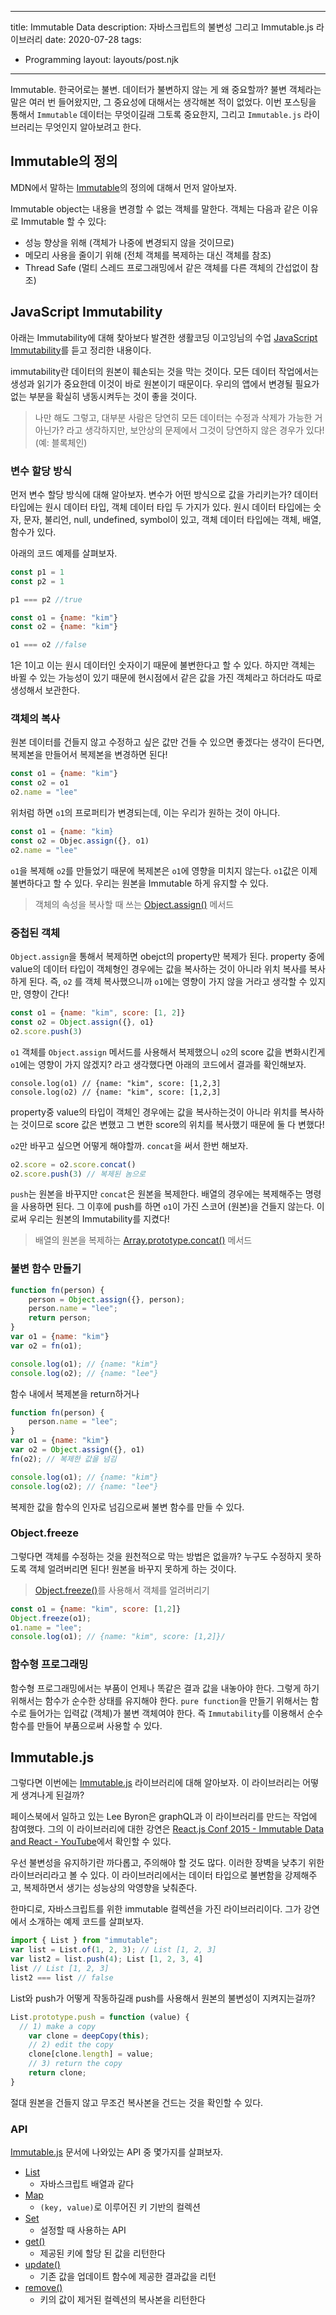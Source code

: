 ---
title: Immutable Data
description: 자바스크립트의 불변성 그리고 Immutable.js 라이브러리
date: 2020-07-28
tags:
  - Programming
layout: layouts/post.njk
------

Immutable. 한국어로는 불변. 데이터가 불변하지 않는 게 왜 중요할까? 불변 객체라는 말은 여러 번 들어왔지만, 그 중요성에 대해서는 생각해본 적이 없었다. 이번 포스팅을 통해서 `Immutable` 데이터는 무엇이길래 그토록 중요한지, 그리고 `Immutable.js` 라이브러리는 무엇인지 알아보려고 한다.

## Immutable의 정의
MDN에서 말하는 [Immutable](https://developer.mozilla.org/en-US/docs/Glossary/Immutable)의 정의에 대해서 먼저 알아보자.

Immutable object는 내용을 변경할 수 없는 객체를 말한다. 객체는 다음과 같은 이유로 Immutable 할 수 있다:

- 성능 향상을 위해 (객체가 나중에 변경되지 않을 것이므로)
- 메모리 사용을 줄이기 위해 (전체 객체를 복제하는 대신 객체를 참조)
- Thread Safe (멀티 스레드 프로그래밍에서 같은 객체를 다른 객체의 간섭없이 참조)

## JavaScript Immutability
아래는 Immutability에 대해 찾아보다 발견한 생활코딩 이고잉님의 수업 [JavaScript Immutability](https://opentutorials.org/module/4075)를 듣고 정리한 내용이다.

immutability란 데이터의 원본이 훼손되는 것을 막는 것이다. 모든 데이터 작업에서는 생성과 읽기가 중요한데 이것이 바로 원본이기 때문이다. 우리의 앱에서 변경될 필요가 없는 부분을 확실히 냉동시켜두는 것이 좋을 것이다.

> 나만 해도 그렇고, 대부분 사람은 당연히 모든 데이터는 수정과 삭제가 가능한 거 아닌가? 라고 생각하지만, 보안상의 문제에서 그것이 당연하지 않은 경우가 있다! (예: 블록체인)

### 변수 할당 방식 
먼저 변수 할당 방식에 대해 알아보자. 변수가 어떤 방식으로 값을 가리키는가? 데이터 타입에는 원시 데이터 타입, 객체 데이터 타입 두 가지가 있다. 원시 데이터 타입에는 숫자, 문자, 불리언, null, undefined, symbol이 있고, 객체 데이터 타입에는 객체, 배열, 함수가 있다. 

아래의 코드 예제를 살펴보자.

```js
const p1 = 1
const p2 = 1

p1 === p2 //true

const o1 = {name: "kim"}
const o2 = {name: "kim"}

o1 === o2 //false
```

1은 1이고 이는 원시 데이터인 숫자이기 때문에 불변한다고 할 수 있다. 하지만 객체는 바뀔 수 있는 가능성이 있기 때문에 현시점에서 같은 값을 가진 객체라고 하더라도 따로 생성해서 보관한다.

### 객체의 복사
원본 데이터를 건들지 않고 수정하고 싶은 값만 건들 수 있으면 좋겠다는 생각이 든다면, 복제본을 만들어서 복제본을 변경하면 된다!

```js
const o1 = {name: "kim"}
const o2 = o1
o2.name = "lee"
```
위처럼 하면 `o1`의 프로퍼티가 변경되는데, 이는 우리가 원하는 것이 아니다.

```js
const o1 = {name: "kim}
const o2 = Objec.assign({}, o1)
o2.name = "lee"
```
`o1`을 복제해 `o2`를 만들었기 때문에 복제본은 `o1`에 영향을 미치지 않는다. `o1`값은 이제 불변하다고 할 수 있다. 우리는 원본을 Immutable 하게 유지할 수 있다.

> 객체의 속성을 복사할 때 쓰는 [Object.assign()](https://developer.mozilla.org/en-US/docs/Web/JavaScript/Reference/Global_Objects/Object/assign) 메서드 

### 중첩된 객체
`Object.assign`을 통해서 복제하면 obejct의 property만 복제가 된다. property 중에 value의 데이터 타입이 객체형인 경우에는 값을 복사하는 것이 아니라 위치 복사를 복사하게 된다. 즉, `o2` 를 객체 복사했으니까 `o1`에는 영향이 가지 않을 거라고 생각할 수 있지만, 영향이 간다!

```js
const o1 = {name: "kim", score: [1, 2]}
const o2 = Object.assign({}, o1}
o2.score.push(3)
```

`o1` 객체를 `Object.assign` 메서드를 사용해서 복제했으니 `o2`의 score 값을 변화시킨게 `o1`에는 영향이 가지 않겠지? 라고 생각했다면 아래의 코드에서 결과를 확인해보자.

```
console.log(o1) // {name: "kim", score: [1,2,3]
console.log(o2) // {name: "kim", score: [1,2,3]
```

property중 value의 타입이 객체인 경우에는 값을 복사하는것이 아니라 위치를 복사하는 것이므로 score 값은 변했고 그 변한 score의 위치를 복사했기 때문에 둘 다 변했다!

`o2`만 바꾸고 싶으면 어떻게 해야할까. `concat`을 써서 한번 해보자.

```js
o2.score = o2.score.concat()
o2.score.push(3) // 복제된 놈으로 
```

`push`는 원본을 바꾸지만 `concat`은 원본을 복제한다. 배열의 경우에는 복제해주는 명령을 사용하면 된다. 그 이후에 push를 하면 `o1`이 가진 스코어 (원본)을 건들지 않는다. 이로써 우리는 원본의 Immutability를 지켰다!

> 배열의 원본을 복제하는 [Array.prototype.concat()](https://developer.mozilla.org/en-US/docs/Web/JavaScript/Reference/Global_Objects/Array/concat) 메서드

### 불변 함수 만들기
```js
function fn(person) {
	person = Object.assign({}, person);
	person.name = "lee";
	return person;
}
var o1 = {name: "kim"}
var o2 = fn(o1);

console.log(o1); // {name: "kim"}
console.log(o2); // {name: "lee"}
```

함수 내에서 복제본을 return하거나

```js
function fn(person) {
	person.name = "lee";
}
var o1 = {name: "kim"}
var o2 = Object.assign({}, o1)
fn(o2); // 복제한 값을 넘김

console.log(o1); // {name: "kim"}
console.log(o2); // {name: "lee"}
```

복제한 값을 함수의 인자로 넘김으로써 불변 함수를 만들 수 있다.

### Object.freeze
그렇다면 객체를 수정하는 것을 원천적으로 막는 방법은 없을까? 누구도 수정하지 못하도록 객체 얼려버리면 된다! 원본을 바꾸지 못하게 하는 것이다.

> [Object.freeze()](https://developer.mozilla.org/en-US/docs/Web/JavaScript/Reference/Global_Objects/Object/freeze)를 사용해서 객체를 얼려버리기 

```js
const o1 = {name: "kim", score: [1,2]}
Object.freeze(o1);
o1.name = "lee";
console.log(o1); // {name: "kim", score: [1,2]}/
```

### 함수형 프로그래밍 
함수형 프로그래밍에서는 부품이 언제나 똑같은 결과 값을 내놓아야 한다. 그렇게 하기 위해서는 함수가 순수한 상태를 유지해야 한다. `pure function`을 만들기 위해서는 함수로 들어가는 입력값 (객체)가 불변 객체여야 한다. 즉 `Immutability`를 이용해서 순수함수를 만들어 부품으로써 사용할 수 있다.

## Immutable.js
그렇다면 이번에는 [Immutable.js](https://immutable-js.github.io/immutable-js/) 라이브러리에 대해 알아보자. 이 라이브러리는 어떻게 생겨나게 된걸까?

페이스북에서 일하고 있는 Lee Byron은 graphQL과 이 라이브러리를 만드는 작업에 참여했다. 그의 이 라이브러리에 대한 강연은 [React.js Conf 2015 - Immutable Data and React - YouTube](https://www.youtube.com/watch?v=I7IdS-PbEgI)에서 확인할 수 있다.

우선 불변성을 유지하기란 까다롭고, 주의해야 할 것도 많다. 이러한 장벽을 낮추기 위한 라이브러리라고 볼 수 있다. 이 라이브러리에서는 데이터 타입으로 불변함을 강제해주고, 복제하면서 생기는 성능상의 악영향을 낮춰준다.

한마디로, 자바스크립트를 위한 immutable 컬렉션을 가진 라이브러리이다.
그가 강연에서 소개하는 예제 코드를 살펴보자.

```js
import { List } from "immutable";
var list = List.of(1, 2, 3); // List [1, 2, 3]
var list2 = list.push(4); List [1, 2, 3, 4]
list // List [1, 2, 3]
list2 === list // false
```

List와 push가 어떻게 작동하길래 push를 사용해서 원본의 불변성이 지켜지는걸까?

```js
List.prototype.push = function (value) {
  // 1) make a copy
	var clone = deepCopy(this);
	// 2) edit the copy
	clone[clone.length] = value;
	// 3) return the copy
	return clone;
}
```

절대 원본을 건들지 않고 무조건 복사본을 건드는 것을 확인할 수 있다.

### API
[Immutable.js](https://immutable-js.github.io/immutable-js/docs/#/) 문서에 나와있는 API 중 몇가지를 살펴보자.

-  [List](https://immutable-js.github.io/immutable-js/docs/#/List) 
	- 자바스크립트 배열과 같다
- [Map](https://immutable-js.github.io/immutable-js/docs/#/Map) 
	- `(key, value)`로 이루어진 키 기반의 컬렉션
- [Set](https://immutable-js.github.io/immutable-js/docs/#/Set) 
	- 설정할 때 사용하는 API
- [get()](https://immutable-js.github.io/immutable-js/docs/#/get) 
	- 제공된 키에 할당 된 값을 리턴한다
- [update()](https://immutable-js.github.io/immutable-js/docs/#/update) 
	- 기존 값을 업데이트 함수에 제공한 결과값을 리턴
- [remove()](https://immutable-js.github.io/immutable-js/docs/#/remove) 
	- 키의 값이 제거된 컬렉션의 복사본을 리턴한다
